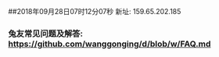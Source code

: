 ##2018年09月28日07时12分07秒 新址: 159.65.202.185
### 兔友常见问题及解答: https://github.com/wanggonging/d/blob/w/FAQ.md
